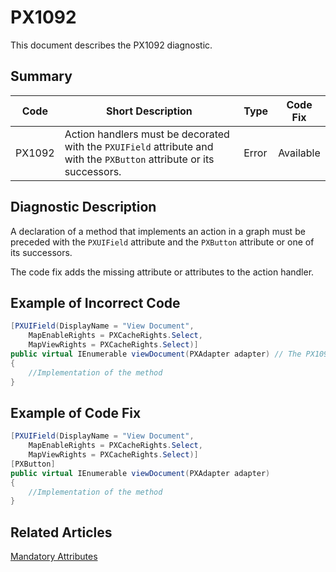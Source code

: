 # PX1092
This document describes the PX1092 diagnostic.

## Summary

| Code   | Short Description                                                                                                | Type  | Code Fix  | 
| ------ | ---------------------------------------------------------------------------------------------------------------- | ----- | --------- | 
| PX1092 | Action handlers must be decorated with the `PXUIField` attribute and with the `PXButton` attribute or its successors. | Error | Available | 

## Diagnostic Description
A declaration of a method that implements an action in a graph must be preceded with the `PXUIField` attribute and the `PXButton` attribute or one of its successors.

The code fix adds the missing attribute or attributes to the action handler.

## Example of Incorrect Code

```C#
[PXUIField(DisplayName = "View Document",
    MapEnableRights = PXCacheRights.Select,
    MapViewRights = PXCacheRights.Select)]
public virtual IEnumerable viewDocument(PXAdapter adapter) // The PX1092 error is displayed for this line.
{
    //Implementation of the method
}
```

## Example of Code Fix

```C#
[PXUIField(DisplayName = "View Document",
    MapEnableRights = PXCacheRights.Select,
    MapViewRights = PXCacheRights.Select)]
[PXButton]
public virtual IEnumerable viewDocument(PXAdapter adapter)
{
    //Implementation of the method
}
```

## Related Articles

[Mandatory Attributes](https://help.acumatica.com/Help?ScreenId=ShowWiki&pageid=a211a689-4bd3-4593-8144-f9ef631c418d)